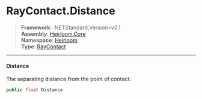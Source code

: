 # RayContact.Distance

> **Framework**: .NETStandard,Version=v2.1  
> **Assembly**: [Heirloom.Core][0]  
> **Namespace**: [Heirloom][0]  
> **Type**: [RayContact][1]  

--------------------------------------------------------------------------------

#### Distance

The separating distance from the point of contact.

```cs
public float Distance
```

[0]: ..\Heirloom.Core.md
[1]: Heirloom.RayContact.md

